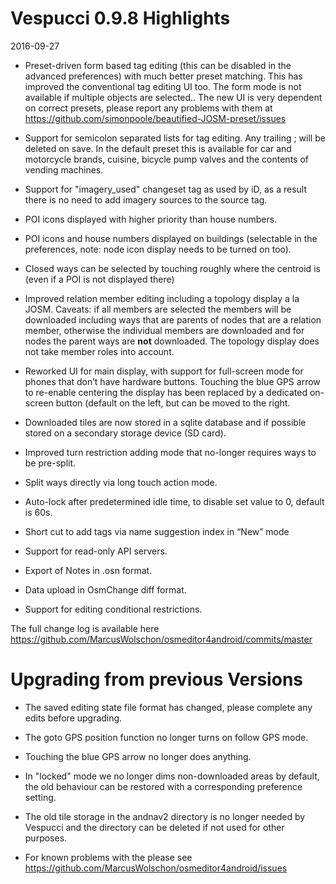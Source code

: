# Vespucci 0.9.8 Highlights

2016-09-27

* Preset-driven form based tag editing (this can be disabled in the advanced preferences) with much better preset matching. This has improved the conventional tag editing UI too. The form mode is not available if multiple objects are selected.. The new UI is very dependent on correct presets, please report any problems with them at https://github.com/simonpoole/beautified-JOSM-preset/issues

* Support for semicolon separated lists for tag editing. Any trailing ; will be deleted on save. In the default preset this is available for car and motorcycle brands, cuisine, bicycle pump valves and the contents of vending machines.

* Support for "imagery_used" changeset tag as used by iD, as a result there is no need to add imagery sources to the source tag.

* POI icons displayed with higher priority than house numbers.

* POI icons and house numbers displayed on buildings (selectable in the preferences, note: node icon display needs to be turned on too).

* Closed ways can be selected by touching roughly where the centroid is (even if a POI is not displayed there)

* Improved relation member editing including a topology display a la JOSM. Caveats: if all members are selected the members will be downloaded including ways that are parents of nodes that are a relation member, otherwise the individual members are downloaded and for nodes the parent ways are **not** downloaded. The topology display does not take member roles into account.

* Reworked UI for main display, with support for full-screen mode for phones that don’t have hardware buttons. Touching the blue GPS arrow to re-enable centering the display has been replaced by a dedicated on-screen button (default on the left, but can be moved to the right.

* Downloaded tiles are now stored in a sqlite database and if possible stored on a secondary storage device (SD card). 

* Improved turn restriction adding mode that no-longer requires ways to be pre-split.

* Split ways directly via long touch action mode.

* Auto-lock after predetermined idle time, to disable set value to 0, default is 60s.

* Short cut to add tags via name suggestion index in “New” mode

* Support for read-only API servers.

* Export of Notes in .osn format.

* Data upload in OsmChange diff format.

* Support for editing conditional restrictions.
	

The full change log is available here https://github.com/MarcusWolschon/osmeditor4android/commits/master 

# Upgrading from previous Versions

* The saved editing state file format has changed, please complete any edits before upgrading.

* The goto GPS position function no longer turns on follow GPS mode.

* Touching the blue GPS arrow no longer does anything.

* In "locked" mode we no longer dims non-downloaded areas by default, the old behaviour can be restored with a corresponding preference setting.

* The old tile storage in the andnav2 directory is no longer needed by Vespucci and the directory can be deleted if not used for other purposes.

* For known problems with the please see https://github.com/MarcusWolschon/osmeditor4android/issues

